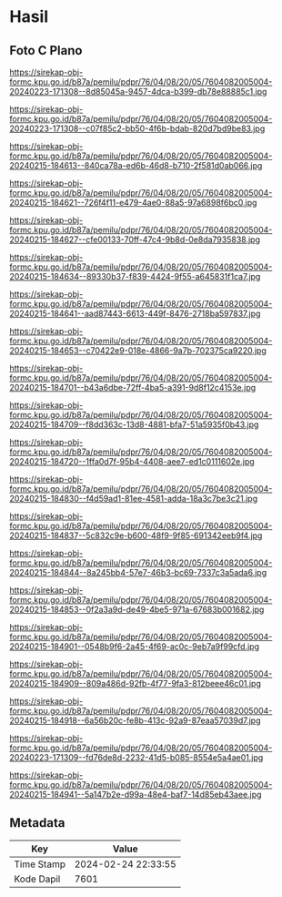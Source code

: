 # Hasil

## Foto C Plano

https://sirekap-obj-formc.kpu.go.id/b87a/pemilu/pdpr/76/04/08/20/05/7604082005004-20240223-171308--8d85045a-9457-4dca-b399-db78e88885c1.jpg

https://sirekap-obj-formc.kpu.go.id/b87a/pemilu/pdpr/76/04/08/20/05/7604082005004-20240223-171308--c07f85c2-bb50-4f6b-bdab-820d7bd9be83.jpg

https://sirekap-obj-formc.kpu.go.id/b87a/pemilu/pdpr/76/04/08/20/05/7604082005004-20240215-184613--840ca78a-ed6b-46d8-b710-2f581d0ab066.jpg

https://sirekap-obj-formc.kpu.go.id/b87a/pemilu/pdpr/76/04/08/20/05/7604082005004-20240215-184621--726f4f11-e479-4ae0-88a5-97a6898f6bc0.jpg

https://sirekap-obj-formc.kpu.go.id/b87a/pemilu/pdpr/76/04/08/20/05/7604082005004-20240215-184627--cfe00133-70ff-47c4-9b8d-0e8da7935838.jpg

https://sirekap-obj-formc.kpu.go.id/b87a/pemilu/pdpr/76/04/08/20/05/7604082005004-20240215-184634--89330b37-f839-4424-9f55-a645831f1ca7.jpg

https://sirekap-obj-formc.kpu.go.id/b87a/pemilu/pdpr/76/04/08/20/05/7604082005004-20240215-184641--aad87443-6613-449f-8476-2718ba597837.jpg

https://sirekap-obj-formc.kpu.go.id/b87a/pemilu/pdpr/76/04/08/20/05/7604082005004-20240215-184653--c70422e9-018e-4866-9a7b-702375ca9220.jpg

https://sirekap-obj-formc.kpu.go.id/b87a/pemilu/pdpr/76/04/08/20/05/7604082005004-20240215-184701--b43a6dbe-72ff-4ba5-a391-9d8f12c4153e.jpg

https://sirekap-obj-formc.kpu.go.id/b87a/pemilu/pdpr/76/04/08/20/05/7604082005004-20240215-184709--f8dd363c-13d8-4881-bfa7-51a5935f0b43.jpg

https://sirekap-obj-formc.kpu.go.id/b87a/pemilu/pdpr/76/04/08/20/05/7604082005004-20240215-184720--1ffa0d7f-95b4-4408-aee7-ed1c0111602e.jpg

https://sirekap-obj-formc.kpu.go.id/b87a/pemilu/pdpr/76/04/08/20/05/7604082005004-20240215-184830--f4d59ad1-81ee-4581-adda-18a3c7be3c21.jpg

https://sirekap-obj-formc.kpu.go.id/b87a/pemilu/pdpr/76/04/08/20/05/7604082005004-20240215-184837--5c832c9e-b600-48f9-9f85-691342eeb9f4.jpg

https://sirekap-obj-formc.kpu.go.id/b87a/pemilu/pdpr/76/04/08/20/05/7604082005004-20240215-184844--8a245bb4-57e7-46b3-bc69-7337c3a5ada6.jpg

https://sirekap-obj-formc.kpu.go.id/b87a/pemilu/pdpr/76/04/08/20/05/7604082005004-20240215-184853--0f2a3a9d-de49-4be5-971a-67683b001682.jpg

https://sirekap-obj-formc.kpu.go.id/b87a/pemilu/pdpr/76/04/08/20/05/7604082005004-20240215-184901--0548b9f6-2a45-4f69-ac0c-9eb7a9f99cfd.jpg

https://sirekap-obj-formc.kpu.go.id/b87a/pemilu/pdpr/76/04/08/20/05/7604082005004-20240215-184909--809a486d-92fb-4f77-9fa3-812beee46c01.jpg

https://sirekap-obj-formc.kpu.go.id/b87a/pemilu/pdpr/76/04/08/20/05/7604082005004-20240215-184918--6a56b20c-fe8b-413c-92a9-87eaa57039d7.jpg

https://sirekap-obj-formc.kpu.go.id/b87a/pemilu/pdpr/76/04/08/20/05/7604082005004-20240223-171309--fd76de8d-2232-41d5-b085-8554e5a4ae01.jpg

https://sirekap-obj-formc.kpu.go.id/b87a/pemilu/pdpr/76/04/08/20/05/7604082005004-20240215-184941--5a147b2e-d99a-48e4-baf7-14d85eb43aee.jpg


## Metadata

| Key        | Value               |
| ---------- | ------------------- |
| Time Stamp | 2024-02-24 22:33:55 |
| Kode Dapil | 7601                |




